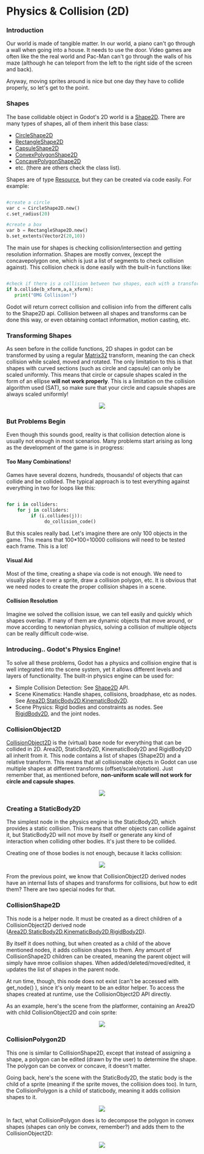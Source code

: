# Physics & Collision (2D)

### Introduction

Our world is made of tangible matter. In our world, a piano can't go through a wall when going into a house. It needs to use the door. Video games are often like the the real world and Pac-Man can't go through the walls of his maze (although he can teleport from the left to the right side of the screen and back).

Anyway, moving sprites around is nice but one day they have to collide properly, so let's get to the point.

### Shapes

The base collidable object in Godot's 2D world is a [Shape2D](class_shape2d). There are many types of shapes, all of them inherit this base class:

* [CircleShape2D](class_circleshape2d)
* [RectangleShape2D](class_rectangleshape2d)
* [CapsuleShape2D](class_capsuleshape2d)
* [ConvexPolygonShape2D](class_convexpolygonshape2d)
* [ConcavePolygonShape2D](class_concavepolygonshape2d)
*  etc. (there are others check the class list).

Shapes are of type [Resource](class_resource), but they can be created via code easily. For example:

```python

#create a circle
var c = CircleShape2D.new()
c.set_radius(20)

#create a box
var b = RectangleShape2D.new()
b.set_extents(Vector2(20,10))
```

The main use for shapes is checking collision/intersection and getting resolution information. Shapes are mostly convex, (except the concavepolygon one, which is just a list of segments to check collision against). This collision check is done easily with the built-in functions like:

```python

#check if there is a collision between two shapes, each with a transform
if b.collide(b_xform,a,a_xform):
   print("OMG Collision!")

```

Godot will return correct collision and collision info from the different calls to the Shape2D api. Collision between all shapes and transforms can be done this way, or even obtaining contact information, motion casting, etc.

### Transforming Shapes

As seen before in the collide functions, 2D shapes in godot can be transformed by using a regular [Matrix32](class_matrix32) transform, meaning the can check collision while scaled, moved and rotated. The only limitation to this is that shapes with curved sections (such as circle and capsule) can only be scaled uniformly. This means that circle or capsule shapes scaled in the form of an ellipse **will not work properly**. This is a limitation on the collision algorithm used (SAT), so make sure that your circle and capsule shapes are always scaled uniformly!

<p align="center"><img src="images/shape_rules.png"></p>

### But Problems Begin

Even though this sounds good, reality is that collision detection alone is usually not enough in most scenarios. Many problems start arising as long as the development of the game is in progress:

#### Too Many Combinations!

Games have several dozens, hundreds, thousands! of objects that can collide and be collided. The typical approach is to test everything against everything in two for loops like this:

```python

for i in colliders:
    for j in colliders:
         if (i.collides(j)):
              do_collision_code()
```

But this scales really bad. Let's imagine there are only 100 objects in the game. This means that 100*100=10000 collisions will need to be tested each frame. This is a lot!

#### Visual Aid

Most of the time, creating a shape via code is not enough. We need to visually place it over a sprite, draw a collision polygon, etc. It is obvious that we need nodes to create the proper collision shapes in a scene.

#### Collision Resolution

Imagine we solved the collision issue, we can tell easily and quickly which shapes overlap. If many of them are dynamic objects that move around, or move according to newtonian physics, solving a collision of multiple objects can be really difficult code-wise.

### Introducing.. Godot's Physics Engine!

To solve all these problems, Godot has a physics and collision engine that is well integrated into the scene system, yet it allows different levels and layers of functionality. The built-in physics engine can be used for:

* Simple Collision Detection: See [Shape2D](class_shape2d) API.
* Scene Kinematics: Handle shapes, collisions, broadphase, etc as nodes. See [Area2D](class_area2d),[StaticBody2D](class_staticbody2d),[KinematicBody2D](class_kinematicbody2d).
* Scene Physics: Rigid bodies and constraints as nodes. See [RigidBody2D](class_rigidbody2d), and the joint nodes.

### CollisionObject2D

[CollisionObject2D](class_collisionobject2d) is the (virtual) base node for everything that can be collided in 2D. Area2D, StaticBody2D, KinematicBody2D and RigidBody2D all inherit from it. This node contains a list of shapes (Shape2D) and a relative transform. This means that all collisionable objects in Godot can use multiple shapes at different transforms (offset/scale/rotation). Just remember that, as mentioned before, **non-uniform scale will not work for circle and capsule shapes**.

<p align="center"><img src="images/collision_inheritance.png"></p>

### Creating a StaticBody2D

The simplest node in the physics engine is the StaticBody2D, which provides a static collision. This means that other objects can collide against it, but StaticBody2D will not move by itself or generate any kind of interaction when colliding other bodies. It's just there to be collided.

Creating one of those bodies is not enough, because it lacks collision:

<p align="center"><img src="images/collision_inheritance.png"></p>

From the previous point, we know that CollisionObject2D derived nodes have an internal lists of shapes and transforms for collisions, but how to edit them? There are two special nodes for that.

### CollisionShape2D

This node is a helper node. It must be created as a direct children of a CollisionObject2D derived node ([Area2D](class_area2d),[StaticBody2D](class_staticbody2d),[KinematicBody2D](class_kinematicbody2d),[RigidBody2D](class_rigidbody2d)). 

By itself it does nothing, but when created as a child of the above mentioned nodes, it adds collision shapes to them. Any amount of CollisionShape2D children can be created, meaning the parent object will simply have mroe collision shapes. When added/deleted/moved/edited, it updates the list of shapes in the parent node.

At run time, though, this node does not exist (can't be accessed with get_node() ), since it's only meant to be an editor helper. To access the shapes created at runtime, use the CollisionObject2D API directly.

As an example, here's the scene from the platformer, containing an Area2D with child CollisionObject2D and coin sprite:

<p align="center"><img src="images/area2dcoin.png"></p>

### CollisionPolygon2D

This one is similar to CollisionShape2D, except that instead of assigning a shape, a polygon can be edited (drawn by the user) to determine the shape. The polygon can be convex or concave, it doesn't matter.

Going back, here's the scene with the StaticBody2D, the static body is the child of a sprite (meaning if the sprite moves, the collision does too). In turn, the CollisionPolygon is a child of staticbody, meaning it adds collision shapes to it.

<p align="center"><img src="images/spritewithcollision.png"></p>

In fact, what CollisionPolygon does is to decompose the polygon in convex shapes (shapes can only be convex, remember?) and adds them to the CollisionObject2D:

<p align="center"><img src="images/decomposed.png"></p>

